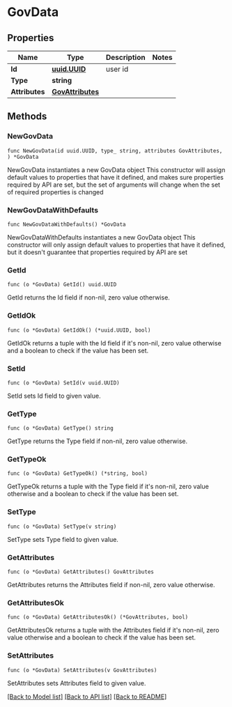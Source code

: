 # GovData

## Properties

Name | Type | Description | Notes
------------ | ------------- | ------------- | -------------
**Id** | [**uuid.UUID**](uuid.UUID.md) | user id | 
**Type** | **string** |  | 
**Attributes** | [**GovAttributes**](GovAttributes.md) |  | 

## Methods

### NewGovData

`func NewGovData(id uuid.UUID, type_ string, attributes GovAttributes, ) *GovData`

NewGovData instantiates a new GovData object
This constructor will assign default values to properties that have it defined,
and makes sure properties required by API are set, but the set of arguments
will change when the set of required properties is changed

### NewGovDataWithDefaults

`func NewGovDataWithDefaults() *GovData`

NewGovDataWithDefaults instantiates a new GovData object
This constructor will only assign default values to properties that have it defined,
but it doesn't guarantee that properties required by API are set

### GetId

`func (o *GovData) GetId() uuid.UUID`

GetId returns the Id field if non-nil, zero value otherwise.

### GetIdOk

`func (o *GovData) GetIdOk() (*uuid.UUID, bool)`

GetIdOk returns a tuple with the Id field if it's non-nil, zero value otherwise
and a boolean to check if the value has been set.

### SetId

`func (o *GovData) SetId(v uuid.UUID)`

SetId sets Id field to given value.


### GetType

`func (o *GovData) GetType() string`

GetType returns the Type field if non-nil, zero value otherwise.

### GetTypeOk

`func (o *GovData) GetTypeOk() (*string, bool)`

GetTypeOk returns a tuple with the Type field if it's non-nil, zero value otherwise
and a boolean to check if the value has been set.

### SetType

`func (o *GovData) SetType(v string)`

SetType sets Type field to given value.


### GetAttributes

`func (o *GovData) GetAttributes() GovAttributes`

GetAttributes returns the Attributes field if non-nil, zero value otherwise.

### GetAttributesOk

`func (o *GovData) GetAttributesOk() (*GovAttributes, bool)`

GetAttributesOk returns a tuple with the Attributes field if it's non-nil, zero value otherwise
and a boolean to check if the value has been set.

### SetAttributes

`func (o *GovData) SetAttributes(v GovAttributes)`

SetAttributes sets Attributes field to given value.



[[Back to Model list]](../README.md#documentation-for-models) [[Back to API list]](../README.md#documentation-for-api-endpoints) [[Back to README]](../README.md)


